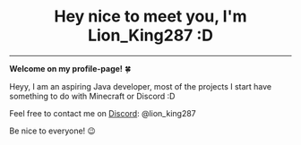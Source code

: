 <h1 align="center">Hey nice to meet you, I'm Lion_King287 :D</h1>

<hr>

**Welcome on my profile-page!** 🍀

Heyy, I am an aspiring Java developer, 
most of the projects I start have something to do with Minecraft or Discord :D

Feel free to contact me on [Discord](discord://discord.com/users/691710170157547613): @lion_king287

Be nice to everyone! 😉
